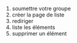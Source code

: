 1. soumettre votre groupe
2. créer la page de liste
3. rediriger
4. liste les éléments
5. supprimer un élément
